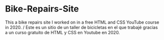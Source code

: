 # Bike-Repairs-Site
This a bike repairs site I worked on in a free HTML and CSS YouTube course in 2020. / Este es un sitio de un taller de bicicletas en el que trabajé gracias a un curso gratuito de HTML y CSS en Youtube en 2020.
